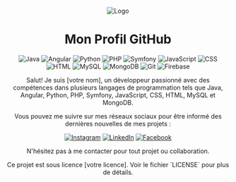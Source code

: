 <!-- LOGO -->
<p align="center">
  <img src="https://i.imgur.com/logo.png" alt="Logo">
</p>

<!-- TITLE -->
<h1 align="center">Mon Profil GitHub</h1>

<!-- BADGES -->
<p align="center">
  <img src="https://img.shields.io/badge/Java-Expert-brightgreen.svg" alt="Java">
  <img src="https://img.shields.io/badge/Angular-Intermediate-yellow.svg" alt="Angular">
  <img src="https://img.shields.io/badge/Python-Expert-brightgreen.svg" alt="Python">
  <img src="https://img.shields.io/badge/PHP-Intermediate-yellow.svg" alt="PHP">
  <img src="https://img.shields.io/badge/Symfony-Intermediate-yellow.svg" alt="Symfony">
  <img src="https://img.shields.io/badge/JavaScript-Expert-brightgreen.svg" alt="JavaScript">
  <img src="https://img.shields.io/badge/CSS-Intermediate-yellow.svg" alt="CSS">
  <img src="https://img.shields.io/badge/HTML-Expert-brightgreen.svg" alt="HTML">
  <img src="https://img.shields.io/badge/MySQL-Expert-brightgreen.svg" alt="MySQL">
  <img src="https://img.shields.io/badge/MongoDB-Intermediate-yellow.svg" alt="MongoDB">
  <img src="https://img.shields.io/badge/Git-Expert-brightgreen.svg" alt="Git">
  <img src="https://img.shields.io/badge/Firebase-Intermediate-yellow.svg" alt="Firebase">
</p>

<!-- INTRO -->
<p align="center">
  Salut! Je suis [votre nom], un développeur passionné avec des compétences dans plusieurs langages de programmation tels que Java, Angular, Python, PHP, Symfony, JavaScript, CSS, HTML, MySQL et MongoDB. 
</p>

<!-- CONTACT -->
<p align="center">
  Vous pouvez me suivre sur mes réseaux sociaux pour être informé des dernières nouvelles de mes projets :
</p>

<!-- SOCIAL -->
<p align="center">
  <a href="https://www.instagram.com/"><img src="https://i.imgur.com/instagram.png" alt="Instagram"></a>
  <a href="https://www.linkedin.com/"><img src="https://i.imgur.com/linkedin.png" alt="LinkedIn"></a>
  <a href="https://www.facebook.com/"><img src="https://i.imgur.com/facebook.png" alt="Facebook"></a>
</p>

<!-- FOOTER -->
<p align="center">
  N'hésitez pas à me contacter pour tout projet ou collaboration.
</p>

<!-- LICENSE -->
<p align="center">
  Ce projet est sous licence [votre licence]. Voir le fichier `LICENSE` pour plus de détails.
</p>
